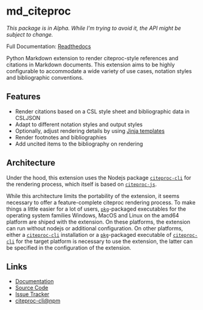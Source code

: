 # md_citeproc

_This package is in Alpha. While I'm trying to avoid it, the API might be subject to change._

Full Documentation: [Readthedocs](https://md-citeproc.readthedocs.io)

Python Markdown extension to render citeproc-style references and citations in Markdown documents. This extension aims to be highly configurable to accommodate a wide variety of use cases, notation styles and bibliographic conventions.

## Features

- Render citations based on a CSL style sheet and bibliographic data in CSLJSON
- Adapt to different notation styles and output styles
- Optionally, adjust rendering details by using [Jinja templates](https://jinja.palletsprojects.com/)
- Render footnotes and bibliographies
- Add uncited items to the bibliography on rendering

## Architecture

Under the hood, this extension uses the Nodejs package [`citeproc-cli`](https://www.npmjs.com/package/citeproc-cli) for the rendering process, which itself is based on [`citeproc-js`](https://www.npmjs.com/package/citeproc).

While this architecture limits the portability of the extension, it seems necessary to offer a feature-complete citeproc rendering process. To make things a little easier for a lot of users, [`pkg`](https://www.npmjs.com/package/pkg)-packaged executables for the operating system families Windows, MacOS and Linux on the amd64 platform are shiped with the extension. On these platforms, the extension can run without nodejs or additional configuration. On other platforms, either a [`citeproc-cli`](https://www.npmjs.com/package/citeproc-cli) installation or a [`pkg`](https://www.npmjs.com/package/pkg)-packaged executable of [`citeproc-cli`](https://www.npmjs.com/package/citeproc-cli) for the target platform is necessary to use the extension, the latter can be specified in the configuration of the extension.

## Links

- [Documentation](https://md-citeproc.readthedocs.io)
- [Source Code](https://gitlab.com/dinuthehuman/md_citeproc)
- [Issue Tracker](https://gitlab.com/dinuthehuman/md_citeproc/-/issues)
- [citeproc-cli@npm](https://www.npmjs.com/package/citeproc-cli)
